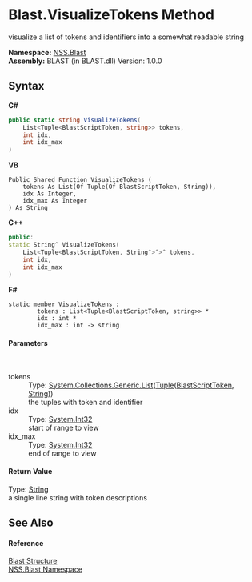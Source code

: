 # Blast.VisualizeTokens Method 
 

visualize a list of tokens and identifiers into a somewhat readable string

**Namespace:**&nbsp;<a href="88b55311-4a89-0894-e27a-e157e443c7f7.md">NSS.Blast</a><br />**Assembly:**&nbsp;BLAST (in BLAST.dll) Version: 1.0.0

## Syntax

**C#**<br />
``` C#
public static string VisualizeTokens(
	List<Tuple<BlastScriptToken, string>> tokens,
	int idx,
	int idx_max
)
```

**VB**<br />
``` VB
Public Shared Function VisualizeTokens ( 
	tokens As List(Of Tuple(Of BlastScriptToken, String)),
	idx As Integer,
	idx_max As Integer
) As String
```

**C++**<br />
``` C++
public:
static String^ VisualizeTokens(
	List<Tuple<BlastScriptToken, String^>^>^ tokens, 
	int idx, 
	int idx_max
)
```

**F#**<br />
``` F#
static member VisualizeTokens : 
        tokens : List<Tuple<BlastScriptToken, string>> * 
        idx : int * 
        idx_max : int -> string 

```


#### Parameters
&nbsp;<dl><dt>tokens</dt><dd>Type: <a href="https://docs.microsoft.com/dotnet/api/system.collections.generic.list-1" target="_blank" rel="noopener noreferrer">System.Collections.Generic.List</a>(<a href="https://docs.microsoft.com/dotnet/api/system.tuple-2" target="_blank" rel="noopener noreferrer">Tuple</a>(<a href="62d1b49d-7dce-3574-fe4a-2a823f309f3c.md">BlastScriptToken</a>, <a href="https://docs.microsoft.com/dotnet/api/system.string" target="_blank" rel="noopener noreferrer">String</a>))<br />the tuples with token and identifier</dd><dt>idx</dt><dd>Type: <a href="https://docs.microsoft.com/dotnet/api/system.int32" target="_blank" rel="noopener noreferrer">System.Int32</a><br />start of range to view</dd><dt>idx_max</dt><dd>Type: <a href="https://docs.microsoft.com/dotnet/api/system.int32" target="_blank" rel="noopener noreferrer">System.Int32</a><br />end of range to view</dd></dl>

#### Return Value
Type: <a href="https://docs.microsoft.com/dotnet/api/system.string" target="_blank" rel="noopener noreferrer">String</a><br />a single line string with token descriptions

## See Also


#### Reference
<a href="efe93ce5-baaf-ed42-b038-35b4ff074233.md">Blast Structure</a><br /><a href="88b55311-4a89-0894-e27a-e157e443c7f7.md">NSS.Blast Namespace</a><br />
